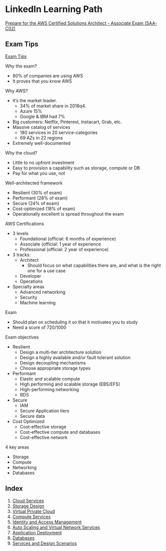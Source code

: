 
# LinkedIn Learning Path

[Prepare for the AWS Certified Solutions Architect - Associate Exam (SAA-C02)](https://www.linkedin.com/learning/paths/prepare-for-the-aws-certified-solutions-architect-associate-exam-saa-c02)

## Exam Tips

[Exam Tips](https://www.linkedin.com/learning/exam-tips-aws-certified-solutions-architect-associate-saa-c02/aws-solutions-architect?contextUrn=urn%3Ali%3AlyndaLearningPath)



Why the exam?
* 80% of companies are using AWS
* It proves that you know AWS

Why AWS?

* It’s the market leader.
  * 34% of market share in 2018q4.
  * Azure 15%
  * Google & IBM had 7%
* Big customers: Netflix, Pinterest, Instacart, Grab, etc.
* Massive catalog of services
  * 180 services in 20 service-categories
  * 69 AZs in 22 regions
* Extremely well-documented

Why the cloud?

* Little to no upfront investment
* Easy to provision a capability such as storage, compute or DB
* Pay for what you use, not 

Well-architected framework

* Resilient (30% of exam)
* Performant (28% of exam)
* Secure (24% of exam)
* Cost-optimized (18% of exam)
* Operationally excellent is spread throughout the exam

AWS Certifications

* 3 levels
  * Foundational (official: 6 months of experience)
  * Associate (official: 1 year of experience
  * Professional (official: 2 year of experience)
* 3 tracks:
  * Architect
    * Should focus on what capabilities there are, and what is the right one for a use case
  * Developer
  * Operations
* Specialty areas
  * Advanced networking
  * Security
  * Machine learning

Exam

* Should plan on scheduling it so that it motivates you to study
* Need a score of 720/1000

Exam objectives

* Resilient
  * Design a multi-tier architecture solution
  * Design a highly available and/or fault tolerant solution
  * Design decoupling mechanisms
  * Choose appropriate storage types
* Performant
  * Elastic and scalable compute 
  * High performing and scalable storage (EBS/EFS)
  * High-performing networking
  * RDS
* Secure
  * IAM 
  * Secure Application tiers
  * Secure data 
* Cost Optimized
  * Cost-effective storage
  * Cost-effective compute and databases
  * Cost-effective network

4 key areas

* Storage
* Compute
* Networking
* Databases

## Index

1. [Cloud Services](./cloud-services.md)
2. [Storage Design](./storage-design.md)
3. [Virtual Private Cloud](./vpc.md)
4. [Compute Services](./compute.md)
5. [Identity and Access Management](./iam.md)
6. [Auto Scaling and Virtual Network Services](./autoscaling-virtual-network-services.md)
7. [Application Deployment](./app-deploy.md)
8. [Databases](./databases.md)
9. [Services and Design Scenarios](./services-design-scenarios.md)


